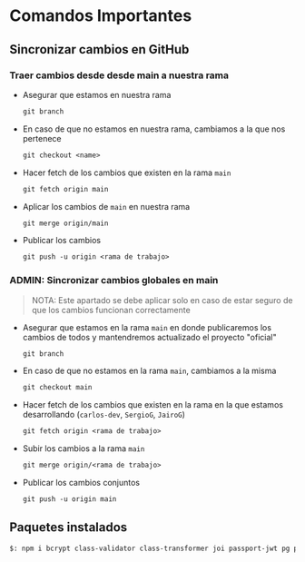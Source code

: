 # Comandos Importantes

## Sincronizar cambios en GitHub

### Traer cambios desde desde main a nuestra rama

- Asegurar que estamos en nuestra rama

  ```txt
  git branch
  ```

- En caso de que no estamos en nuestra rama, cambiamos a la que nos pertenece

  ```txt
  git checkout <name>
  ```

- Hacer fetch de los cambios que existen en la rama `main`

  ```txt
  git fetch origin main
  ```

- Aplicar los cambios de `main` en nuestra rama

  ```txt
  git merge origin/main
  ```

- Publicar los cambios

  ```txt
  git push -u origin <rama de trabajo>
  ```

### ADMIN: Sincronizar cambios globales en main

> NOTA: Este apartado se debe aplicar solo en caso de estar seguro de que los cambios funcionan correctamente

- Asegurar que estamos en la rama `main` en donde publicaremos los cambios de todos y mantendremos actualizado el proyecto "oficial"

  ```txt
  git branch
  ```

- En caso de que no estamos en la rama `main`, cambiamos a la misma

  ```txt
  git checkout main
  ```

- Hacer fetch de los cambios que existen en la rama en la que estamos desarrollando (`carlos-dev`, `SergioG`, `JairoG`)

  ```txt
  git fetch origin <rama de trabajo>
  ```

- Subir los cambios a la rama `main`

  ```txt
  git merge origin/<rama de trabajo>
  ```

- Publicar los cambios conjuntos

  ```txt
  git push -u origin main
  ```

## Paquetes instalados

```txt
$: npm i bcrypt class-validator class-transformer joi passport-jwt pg passport typeorm typeorm-naming-strategies uuid @nestjs/config @nestjs/passport @nestjs/typeorm @nestjs/swagger @nestjs/jwt @nestjs/mapped-types@*
```
